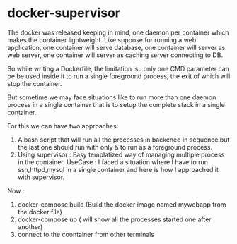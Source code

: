 # docker-supervisor

The docker was released keeping in mind, one daemon  per container which makes the container lightweight. Like suppose for running a web application, one container will serve database, one container will server as web server, one container  will server as  caching server connecting to DB.

So while writing a Dockerfile, the limitation  is : only one CMD  parameter can be be used inside it to run a single foreground process, the exit of which will stop the container.

But sometime we may face situations like to run more than one daemon process in a single container that is to setup the complete stack in a single container.

For this we can have two approaches:

1. A bash script that will run all the processes in backened in sequence but the last one should run with only & to run as a foreground process.
2. Using supervisor : Easy templatized way of managing multiple process in the container.
UseCase : I faced a situation where I have to run ssh,httpd,mysql in a single container and here is how I approached it with supervisor.

Now : 

1. docker-compose build (Build the docker image named mywebapp from the docker file)
2. docker-compose up ( will show all the processes started one after another)
3. connect to the coontainer from other terminals
